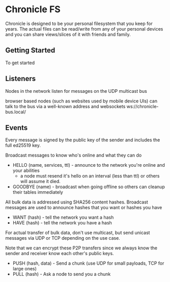 # Chronicle FS

Chronicle is designed to be your personal filesystem that you keep for years.  The actual files can be read/write from any of your personal devices and you can share views/slices of it with friends and family.

## Getting Started

To get started


## Listeners

Nodes in the network listen for messages on the UDP multicast bus

browser based nodes (such as websites used by mobile device UIs) can talk to the bus via a well-known address and websockets ws://chronicle-bus.local/

## Events

Every message is signed by the public key of the sender and includes the full ed25519 key.

Broadcast messages to know who's online and what they can do

- HELLO (name, services, ttl) - announce to the network you're online and your abilities
  - a node must resend it's hello on an interval (less than ttl) or others will assume it died.
- GOODBYE (name) - broadcast when going offline so others can cleanup their tables immediately

All bulk data is addressed using SHA256 content hashes. Broadcast messages are used to announce hashes that you want or hashes you have

- WANT (hash) - tell the network you want a hash
- HAVE (hash) - tell the network you have a hash

For actual transfer of bulk data, don't use multicast, but send unicast messages via UDP or TCP depending on the use case.

Note that we can encrypt these P2P transfers since we always know the sender and receiver know each other's public keys.

- PUSH (hash, data) - Send a chunk (use UDP for small payloads, TCP for large ones)
- PULL (hash) - Ask a node to send you a chunk







